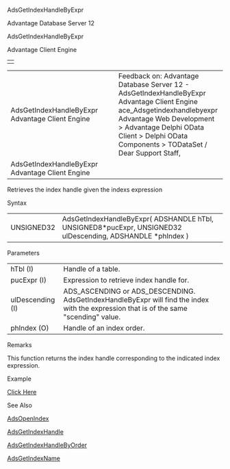 AdsGetIndexHandleByExpr




Advantage Database Server 12  

AdsGetIndexHandleByExpr

Advantage Client Engine

|  |
| --- |
|  |

|  |  |  |  |  |
| --- | --- | --- | --- | --- |
| AdsGetIndexHandleByExpr  Advantage Client Engine |  |  | Feedback on: Advantage Database Server 12 - AdsGetIndexHandleByExpr Advantage Client Engine ace\_Adsgetindexhandlebyexpr Advantage Web Development > Advantage Delphi OData Client > Delphi OData Components > TODataSet / Dear Support Staff, |  |
| AdsGetIndexHandleByExpr  Advantage Client Engine |  |  |  |  |

Retrieves the index handle given the indexs expression

Syntax

|  |  |
| --- | --- |
| UNSIGNED32 | AdsGetIndexHandleByExpr( ADSHANDLE hTbl,  UNSIGNED8\*pucExpr,  UNSIGNED32 ulDescending,  ADSHANDLE \*phIndex ) |

Parameters

|  |  |
| --- | --- |
| hTbl (I) | Handle of a table. |
| pucExpr (I) | Expression to retrieve index handle for. |
| ulDescending (I) | ADS\_ASCENDING or ADS\_DESCENDING. AdsGetIndexHandleByExpr will find the index with the expression that is of the same "scending" value. |
| phIndex (O) | Handle of an index order. |

Remarks

This function returns the index handle corresponding to the indicated index expression.

Example

[Click Here](ace_examples.htm#adsgetindexhandlebyexprexample)

See Also

[AdsOpenIndex](ace_adsopenindex.htm)

[AdsGetIndexHandle](ace_adsgetindexhandle.htm)

[AdsGetIndexHandleByOrder](ace_adsgetindexhandlebyorder.htm)

[AdsGetIndexName](ace_adsgetindexname.htm)